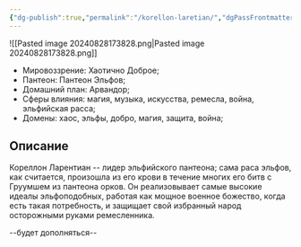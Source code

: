 ```yaml
---
{"dg-publish":true,"permalink":"/korellon-laretian/","dgPassFrontmatter":true}
---
```



![[Pasted image 20240828173828.png\|Pasted image 20240828173828.png]]
- Мировоззрение: Хаотично Доброе;
- Пантеон: Пантеон Эльфов;
- Домашний план: Арвандор;
- Сферы влияния: магия, музыка, искусства, ремесла, война, эльфийская расса;
- Домены: хаос, эльфы, добро, магия, защита, война;
## Описание
Кореллон Ларентиан -- лидер эльфийского пантеона; сама раса эльфов, как считается, произошла из его крови в течение многих его битв с Груумшем из пантеона орков. Он реализовывает самые высокие идеалы эльфоподобных, работая как мощное военное божество, когда есть такая потребность, и защищает свой избранный народ осторожными руками ремесленника.

--будет дополняться--